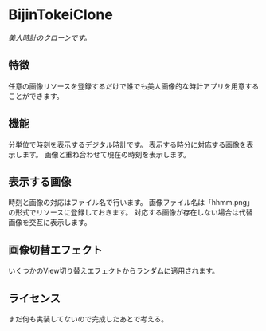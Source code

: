 # BijinTokeiClone
*美人時計のクローンです。*

## 特徴
任意の画像リソースを登録するだけで誰でも美人画像的な時計アプリを用意することができます。

## 機能
分単位で時刻を表示するデジタル時計です。
表示する時分に対応する画像を表示します。
画像と重ね合わせて現在の時刻を表示します。

## 表示する画像
時刻と画像の対応はファイル名で行います。
画像ファイル名は「hhmm.png」の形式でリソースに登録しておきます。
対応する画像が存在しない場合は代替画像を交互に表示します。

## 画像切替エフェクト
いくつかのView切り替えエフェクトからランダムに適用されます。

## ライセンス
まだ何も実装してないので完成したあとで考える。
